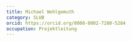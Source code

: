 ```yaml
---
title: Michael Wohlgemuth
category: SLUB
orcid: https://orcid.org/0000-0002-7280-5284
occupation: Projektleitung
---
```

